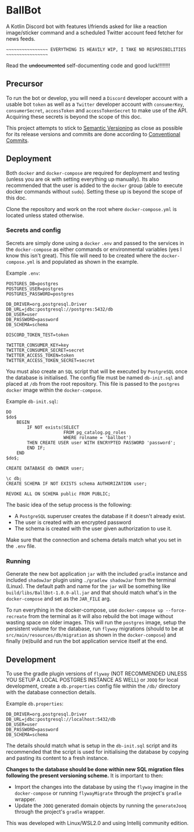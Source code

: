 # BallBot

A Kotlin Discord bot with features I/friends asked for like a reaction image/sticker command and a scheduled Twitter account feed fetcher for news feeds.

```
~~~~~~~~~~~~~~~~ EVERYTHING IS HEAVILY WIP, I TAKE NO RESPOSIBILITIES ~~~~~~~~~~~~~~~~
```

Read the ~~undocumented~~ self-documenting code and good luck!!!!!!!!

## Precursor
To run the bot or develop, you will need a `Discord` developer account with a usable bot `token` as well as a `Twitter` developer account with `consumerKey`, `consumerSecret`, `accessToken` and `accessTokenSecret` to make use of the API. Acquiring these secrets is beyond the scope of this doc.

This project attempts to stick to [Semantic Versioning](https://semver.org/) as close as possible for its release versions and commits are done according to [Conventional Commits](https://www.conventionalcommits.org/en/v1.0.0/).

## Deployment
Both `docker` and `docker-compose` are required for deployment and testing (unless you are ok with setting everything up manually). Its also recommended that the user is added to the `docker` group (able to execute docker commands without `sudo`). Setting these up is beyond the scope of this doc.

Clone the repository and work on the root where `docker-compose.yml` is located unless stated otherwise.

### Secrets and config
Secrets are simply done using a `docker` `.env` and passed to the services in the `docker-compose` as either commands or environmental variables (yes I know this isn't great). This file will need to be created where the `docker-compose.yml` is and populated as shown in the example.

Example `.env`:
```
POSTGRES_DB=postgres
POSTGRES_USER=postgres
POSTGRES_PASSWORD=postgres

DB_DRIVER=org.postgresql.Driver
DB_URL=jdbc:postgresql://postgres:5432/db
DB_USER=user
DB_PASSWORD=password
DB_SCHEMA=schema

DISCORD_TOKEN_TEST=token

TWITTER_CONSUMER_KEY=key
TWITTER_CONSUMER_SECRET=secret
TWITTER_ACCESS_TOKEN=token
TWITTER_ACCESS_TOKEN_SECRET=secret
```

You must also create an `SQL` script that will be executed by `PostgreSQL` once the database is initialised. The config file must be named `db-init.sql` and placed at `/db` from the root repository. This file is passed to the `postgres` `docker` image within the `docker-compose`.

Example `db-init.sql`:
```roomsql
DO
$do$
    BEGIN
        IF NOT exists(SELECT
                      FROM pg_catalog.pg_roles
                      WHERE rolname = 'ballbot')
        THEN CREATE USER user WITH ENCRYPTED PASSWORD 'password';
        END IF;
    END
$do$;

CREATE DATABASE db OWNER user;

\c db;
CREATE SCHEMA IF NOT EXISTS schema AUTHORIZATION user;

REVOKE ALL ON SCHEMA public FROM PUBLIC;
```
The basic idea of the setup process is the following:

* A `PostgreSQL` superuser creates the database if it doesn't already exist.
* The user is created with an encrypted password
* The schema is created with the user given authorization to use it.

Make sure that the connection and schema details match what you set in the `.env` file.

### Running

Generate the new bot application `jar` with the included `gradle` instance and included `shadowJar` plugin using `./gradlew shadowJar` from the terminal (Linux). The default path and name for the `jar` will be something like `build/libs/BallBot-1.0.0-all.jar` and that should match what's in the `docker-compose` and set as the `JAR_FILE` arg.

To run everything in the docker-compose, use `docker-compose up --force-recreate` from the terminal as it will also rebuild the bot image without wasting space on older images. This will run the `postgres` image, setup the persistent volume for the database, run `flyway` migrations (should to be at `src/main/resources/db/migration` as shown in the `docker-compose`) and finally (re)build and run the bot application service itself at the end.

## Development
To use the gradle plugin versions of `flyway` (NOT RECOMMENDED UNLESS YOU SETUP A LOCAL POSTGRES INSTANCE AS WELL) or `JOOQ` for local development, create a `db.properties` config file within the `/db/` directory with the database connection details.

Example `db.properties`:
```
DB_DRIVER=org.postgresql.Driver
DB_URL=jdbc:postgresql://localhost:5432/db
DB_USER=user
DB_PASSWORD=password
DB_SCHEMA=schema
```

The details should match what is setup in the `db-init.sql` script and its recommended that the script is used for initialising the database by copying and pasting its content to a fresh instance.

**Changes to the database should be done within new SQL migration files following the present versioning scheme.**
It is important to then:

* Import the changes into the database by using the `flyway` imagine in the `docker-compose` or running `flywayMigrate` through the project's `gradle` wrapper.
* Update the `JOOQ` generated domain objects by running the `generateJooq` through the project's `gradle` wrapper.

This was developed with Linux/WSL2.0 and using Intellij community edition.
